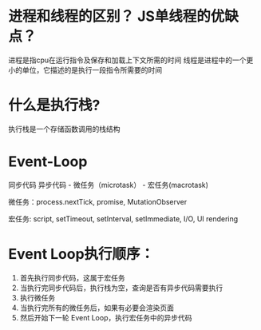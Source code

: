 # 进程和线程的区别？ JS单线程的优缺点？
进程是指cpu在运行指令及保存和加载上下文所需的时间
线程是进程中的一个更小的单位，它描述的是执行一段指令所需要的时间


# 什么是执行栈?
执行栈是一个存储函数调用的栈结构


# Event-Loop
同步代码
异步代码  - 微任务（microtask）  - 宏任务(macrotask)


微任务：process.nextTick, promise, MutationObserver

宏任务: script, setTimeout, setInterval, setImmediate, I/O, UI rendering


# Event Loop执行顺序：
1. 首先执行同步代码，这属于宏任务
2. 当执行完同步代码后，执行栈为空，查询是否有异步代码需要执行
3. 执行微任务
4. 当执行完所有的微任务后，如果有必要会渲染页面
5. 然后开始下一轮 Event Loop，执行宏任务中的异步代码
